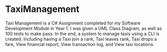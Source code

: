 # TaxiManagement
Taxi Management is a C# Assignment completed for my Software Development Module in Year 1. I was given a UML Class Diagram, as well as 100 tests to make pass. In the end, a system to manage taxis using a CLI is created. Including having a Taxi join a rank, Taxi leaves rank, Taxi drops a fare, View financial report, View transaction log, and View taxi locations.
